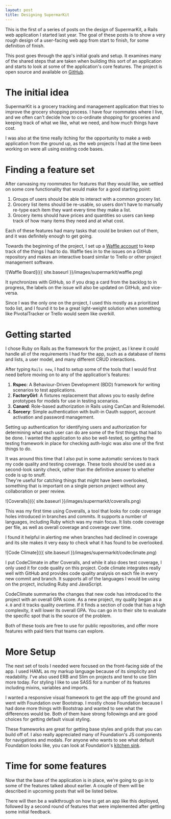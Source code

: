```yaml
---
layout: post
title: Designing SupermarKit
---
```


This is the first of a series of posts on the design of SupermarKit, a Rails web application I started last year. The goal of these posts is to show a very rough design of a user-facing web app from start to finish, for some definition of finish.

This post goes through the app's initial goals and setup. It examines many of the shared steps that are taken when building this sort of an application and starts to look at some of the application's core features. The project is open source and available on [GitHub](http://github.com/danReynolds/Supermarkit).

# The initial idea

SupermarKit is a grocery tracking and management application that tries to improve the grocery shopping process. I have four roommates where I live, and we often can't decide how to co-ordinate shopping for groceries and keeping track of what we like, what we need, and how much things have cost.  

I was also at the time really itching for the opportunity to make a web application from the ground up, as the web projects I had at the time been working on were all using existing code bases.  

# Finding a feature set

After canvasing my roommates for features that they would like, we settled on some core functionality that would make for a good starting point:

1. Groups of users should be able to interact with a common grocery list.
2. Grocery list items should be re-usable, so users don't have to manually re-type each item they want every time they make a list.
3. Grocery items should have prices and quantities so users can keep track of how many items they need and at what cost.

Each of these features had many tasks that could be broken out of them, and it was definitely enough to get going.  

Towards the beginning of the project, I set up a [Waffle account](https://waffle.io) to keep track of the things I had to do. Waffle ties in to the issues on a GitHub repository and makes an interactive board similar to Trello or other project management software.

![Waffle Board]({{ site.baseurl }}/images/supermarkit/waffle.png)

It synchronizes with GitHub, so if you drag a card from the backlog to in progress, the labels on the issue will also be updated on GitHub, and vice-versa.  

Since I was the only one on the project, I used this mostly as a prioritized todo list, and I found it to be a great light-weight solution when something like PivotalTracker or Trello would seem like overkill.

# Getting started

I chose Ruby on Rails as the framework for the project, as I knew it could handle all of the requirements I had for the app, such as a database of items and lists, a user model, and many different CRUD interactions.  

After typing `Rails new`, I had to setup some of the tools that I would first need before moving on to any of the application's features:

1. **Rspec**: A Behaviour-Driven Development (BDD) framework for writing scenarios to test applications.
2. **FactoryGirl**: A fixtures replacement that allows you to easily define prototypes for models for use in testing scenarios.
3. **Canard**: Role-based authorization in Rails using CanCan and Rolemodel.
4. **Sorcery**: Simple authentication with built-in Oauth support, account activation and password management.

Setting up authentication for identifying users and authorization for determining what each user can do are some of the first things that had to be done. I wanted the application to also be well-tested, so getting the testing framework in place for checking auth-logic was also one of the first things to do.

It was around this time that I also put in some automatic services to track my code quality and testing coverage. These tools should be used as a second-look sanity check, rather than the definitive answer to whether code is up to snuff.  
 They're useful for catching things that might have been overlooked, something that is important on a single person project without any collaboration or peer review.

![Coveralls]({{ site.baseurl }}/images/supermarkit/coveralls.png)

This was my first time using Coveralls, a tool that looks for code coverage holes introduced in branches and commits. It supports a number of languages, including Ruby which was my main focus. It lists code coverage per file, as well as overall coverage and coverage over time.  

I found it helpful in alerting me when branches had declined in coverage and its site makes it very easy to check what it has found to be overlooked.

![Code Climate]({{ site.baseurl }}/images/supermarkit/codeclimate.png)

I put CodeClimate in after Coveralls, and while it also does test coverage, I only used it for code quality on this project. Code climate integrates really well with GitHub and provides code quality analysis on each file in every new commit and branch. It supports all of the languages I would be using on the project, including Ruby and JavaScript.  

CodeClimate summaries the changes that new code has introduced to the project with an overall GPA score. As a new project, my quality began as a `4.0` and it tracks quality overtime. If it finds a section of code that has a high complexity, it will lower its overall GPA. You can go in to their site to evaluate the specific spot that is the source of the problem.  

Both of these tools are free to use for public repositories, and offer more features with paid tiers that teams can explore.

# More Setup

The next set of tools I needed were focused on the front-facing side of the app. I used HAML as my markup language because of its simplicity and readability. I've also used ERB and Slim on projects and tend to use Slim more today. For styling I like to use SASS for a number of its features including mixins, variables and imports.  

I wanted a responsive visual framework to get the app off the ground and went with Foundation over Bootstrap. I mostly chose Foundation because I had done more things with Bootstrap and wanted to see what the differences would be. Both of them have strong followings and are good choices for getting default visual styling.  

These frameworks are great for getting base styles and grids that you can build off of. I also really appreciated many of Foundation's JS components for navigations and modals. For anyone who wants to see what default Foundation looks like, you can look at Foundation's [kitchen sink](http://foundation.zurb.com/docs/components/kitchen_sink.html).

# Time for some features

Now that the base of the application is in place, we're going to go in to some of the features talked about earlier. A couple of them will be described in upcoming posts that will be listed below.  

There will then be a walkthrough on how to get an app like this deployed, followed by a second round of features that were implemented after getting some initial feedback.
